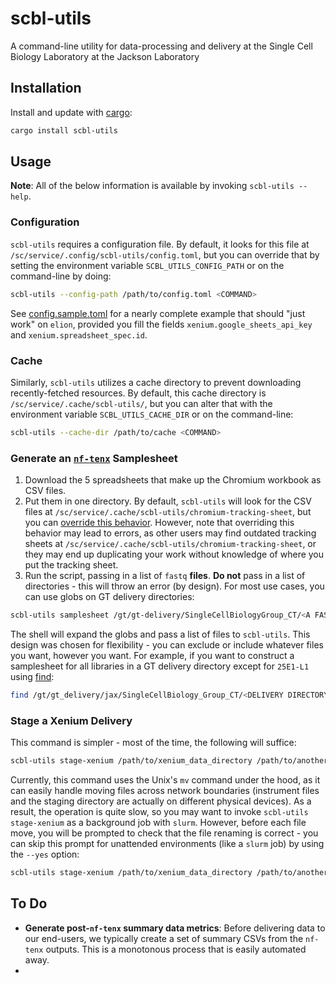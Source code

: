 # scbl-utils
A command-line utility for data-processing and delivery at the Single Cell Biology Laboratory at the Jackson Laboratory

## Installation
Install and update with [cargo](https://github.com/rust-lang/cargo):
```bash
cargo install scbl-utils
```
## Usage
**Note**: All of the below information is available by invoking `scbl-utils --help`.
### Configuration
`scbl-utils` requires a configuration file. By default, it looks for this file at `/sc/service/.config/scbl-utils/config.toml`, but you can override that by setting the environment variable `SCBL_UTILS_CONFIG_PATH` or on the command-line by doing:
```bash
scbl-utils --config-path /path/to/config.toml <COMMAND>
```
See [config.sample.toml](config.sample.toml) for a nearly complete example that should "just work" on `elion`, provided you fill the fields `xenium.google_sheets_api_key` and `xenium.spreadsheet_spec.id`.
### Cache
Similarly, `scbl-utils` utilizes a cache directory to prevent downloading recently-fetched resources. By default, this cache directory is `/sc/service/.cache/scbl-utils/`, but you can alter that with the environment variable `SCBL_UTILS_CACHE_DIR` or on the command-line:
```bash
scbl-utils --cache-dir /path/to/cache <COMMAND>
```
### Generate an [`nf-tenx`](https://github.com/thejacksonlaboratory/nf-tenx) Samplesheet
1. Download the 5 spreadsheets that make up the Chromium workbook as CSV files.
2. Put them in one directory. By default, `scbl-utils` will look for the CSV files at `/sc/service/.cache/scbl-utils/chromium-tracking-sheet`, but you can [override this behavior](#cache). However, note that overriding this behavior may lead to errors, as other users may find outdated tracking sheets at `/sc/service/.cache/scbl-utils/chromium-tracking-sheet`, or they may end up duplicating your work without knowledge of where you put the tracking sheet.
3. Run the script, passing in a list of `fastq` **files**. **Do not** pass in a list of directories - this will throw an error (by design). For most use cases, you can use globs on GT delivery directories:
```bash
scbl-utils samplesheet /gt/gt-delivery/SingleCellBiologyGroup_CT/<A FASTQ DIRECTORY>/* /gt/gt-delivery/SingleCellBiologyGroup_CT/<ANOTHER FASTQ DIRECTORY>/*
```
The shell will expand the globs and pass a list of files to `scbl-utils`. This design was chosen for flexibility - you can exclude or include whatever files you want, however you want. For example, if you want to construct a samplesheet for all libraries in a GT delivery directory except for `25E1-L1` using [find](https://man7.org/linux/man-pages/man1/find.1.html):
```bash
find /gt/gt_delivery/jax/SingleCellBiology_Group_CT/<DELIVERY DIRECTORY>/ ! -name '*25E1-L1*' | xargs scbl-utils samplesheet
```
### Stage a Xenium Delivery
This command is simpler - most of the time, the following will suffice:
```bash
scbl-utils stage-xenium /path/to/xenium_data_directory /path/to/another_xenium_data_directory
```
Currently, this command uses the Unix's `mv` command under the hood, as it can easily handle moving files across network boundaries (instrument files and the staging directory are actually on different physical devices). As a result, the operation is quite slow, so you may want to invoke `scbl-utils stage-xenium` as a background job with `slurm`. However, before each file move, you will be prompted to check that the file renaming is correct - you can skip this prompt for unattended environments (like a `slurm` job) by using the `--yes` option:
```bash
scbl-utils stage-xenium /path/to/xenium_data_directory /path/to/another_xenium_data_directory --yes
```
## To Do
- **Generate post-`nf-tenx` summary data metrics**: Before delivering data to our end-users, we typically create a set of summary CSVs from the `nf-tenx` outputs. This is a monotonous process that is easily automated away.
-
